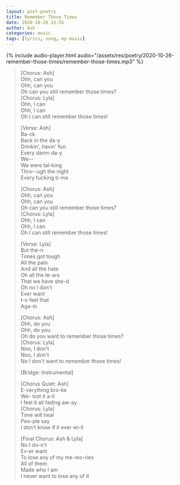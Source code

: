 ```yaml
---
layout: post-poetry
title: Remember Those Times
date: 2020-10-26 22:55
author: Ash
categories: music
tags: [lyrics, song, my-music]
---
```


{% include audio-player.html audio="/assets/res/poetry/2020-10-26-remember-those-times/remember-those-times.mp3" %}

> [Chorus: Ash]  
> Ohh, can you  
> Ohh, can you  
> Oh can you still remember those times?  
> [Chorus: Lyla]  
> Ohh, I can  
> Ohh, I can  
> Oh I can still remember those times!  
> 
> [Verse: Ash]  
> Ba-ck  
> Back in the da-y  
> Drinkin', havin' fun  
> Every damn da-y  
> We--  
> We were tal-king  
> Thro--ugh the night  
> Every fucking ti-me  
> 
> [Chorus: Ash]  
> Ohh, can you  
> Ohh, can you  
> Oh can you still remember those times?  
> [Chorus: Lyla]  
> Ohh, I can  
> Ohh, I can  
> Oh I can still remember those times!  
> 
> [Verse: Lyla]  
> But the-n  
> Times got tough  
> All the pain  
> And all the hate  
> Oh all the te-ars  
> That we have she-d  
> Oh no I don't  
> Ever want  
> t-o feel that  
> Aga-in  
> 
> [Chorus: Ash]  
> Ohh, do you  
> Ohh, do you  
> Oh do you want to remember those times?  
> [Chorus: Lyla]  
> Noo, I don't  
> Noo, I don't  
> No I don't want to remember those times!  
> 
> [Bridge: Instrumental]  
> 
> [Chorus Quiet: Ash]  
> E-verything bro-ke  
> We- lost it a-ll  
> I feel it all fading aw-ay  
> [Chorus: Lyla]  
> Time will heal  
> Peo-ple say  
> I don't know if it ever wi-ll  
> 
> [Final Chorus: Ash & Lyla]  
> No I do-n't  
> Ev-er want  
> To lose any of my me-mo-ries  
> All of them  
> Made who I am  
> I never want to lose any of it  
